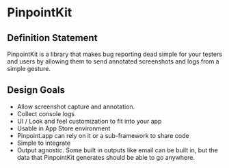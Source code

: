 # PinpointKit

## Definition Statement

PinpointKit is a library that makes bug reporting dead simple for your testers and users by allowing them to send annotated screenshots and logs from a simple gesture.

## Design Goals

* Allow screenshot capture and annotation.
* Collect console logs
* UI / Look and feel customization to fit into your app
* Usable in App Store environment
* Pinpoint.app can rely on it or a sub-framework to share code
* Simple to integrate
* Output agnostic. Some built in outputs like email can be built in, but the data that PinpointKit generates should be able to go anywhere.
